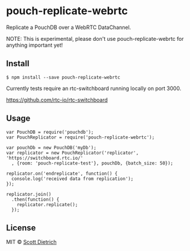 #  pouch-replicate-webrtc

Replicate a PouchDB over a WebRTC DataChannel.

NOTE: This is experimental, please don't use pouch-replicate-webrtc for anything important yet!

## Install

```
$ npm install --save pouch-replicate-webrtc
```

Currently tests require an rtc-switchboard running locally on port 3000.

https://github.com/rtc-io/rtc-switchboard


## Usage

```
var PouchDB = require('pouchdb');
var PouchReplicator = require('pouch-replicate-webrtc');

var pouchDb = new PouchDB('myDb');
var replicator = new PouchReplicator('replicator', 'https://switchboard.rtc.io/'
  , {room: 'pouch-replicate-test'}, pouchDb, {batch_size: 50});

replicator.on('endreplicate', function() {
  console.log('received data from replication');
});

replicator.join()
  .then(function() {
    replicator.replicate();
  });

```


## License

MIT © [Scott Dietrich](http://minutestopost.com)
